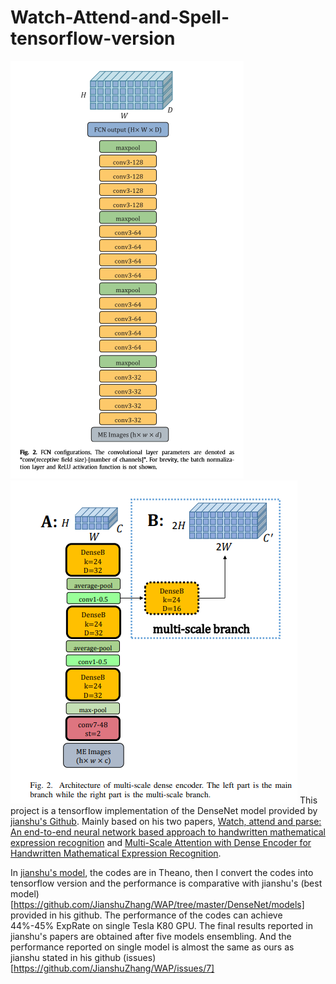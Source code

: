 # Watch-Attend-and-Spell-tensorflow-version
![pic1](./misc/WAP-FCN.png)
![pic2](./misc/WAP-Dense.png)
This project is a tensorflow implementation of the DenseNet model provided by [jianshu's Github](https://github.com/JianshuZhang/WAP). Mainly based on his two papers,
[Watch, attend and parse: An end-to-end neural network based approach to handwritten mathematical expression recognition](https://www.sciencedirect.com/science/article/pii/S0031320317302376) and [Multi-Scale Attention with Dense Encoder for Handwritten Mathematical Expression Recognition](https://arxiv.org/abs/1801.03530).

In [jianshu's model](https://github.com/JianshuZhang/WAP/tree/master/DenseNet), the codes are in Theano, then I convert the codes into tensorflow version and the performance is comparative with jianshu's (best model)[https://github.com/JianshuZhang/WAP/tree/master/DenseNet/models] provided in his github. The performance of the codes can achieve 44%-45% ExpRate on single Tesla K80 GPU. The final results reported in jianshu's papers are obtained after five models ensembling. And the performance reported on single model is almost the same as ours as jianshu stated in his github (issues)[https://github.com/JianshuZhang/WAP/issues/7]
